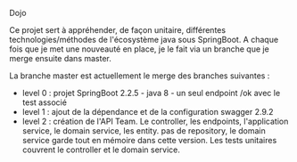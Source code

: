 Dojo

Ce projet sert à appréhender, de façon unitaire, différentes technologies/méthodes de l'écosystème java sous SpringBoot.
A chaque fois que je met une nouveauté en place, je le fait via un branche que je merge ensuite dans master.

La branche master est actuellement le merge des branches suivantes :

* level 0 : projet SpringBoot 2.2.5 - java 8 - un seul endpoint /ok   avec le test associé
* level 1 : ajout de la dépendance et de la configuration swagger 2.9.2
* level 2 : création de l'API Team. Le controller, les endpoints, l'application service, le domain service, les entity.
            pas de repository, le domain service garde tout en mémoire dans cette version. Les tests unitaires couvrent le
            controller et le domain service.
